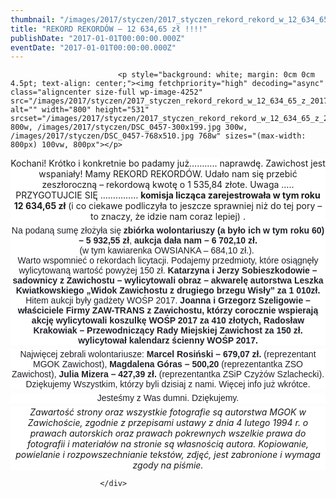 ```yaml
---
thumbnail: "/images/2017/styczen/2017_styczen_rekord_rekord_w_12_634_65_z_2017_01_rekord_rekord_w_12_634_65_z_DSC_0457.jpg"
title: "REKORD REKORDÓW – 12 634,65 zł !!!!"
publishDate: "2017-01-01T00:00:00.000Z"
eventDate: "2017-01-01T00:00:00.000Z"
---
```


<div class="entry-content">
							
							<p style="background: white; margin: 0cm 0cm 4.5pt; text-align: center;"><img fetchpriority="high" decoding="async" class="aligncenter size-full wp-image-4252" src="/images/2017/styczen/2017_styczen_rekord_rekord_w_12_634_65_z_2017_01_rekord_rekord_w_12_634_65_z_DSC_0457.jpg" alt="" width="800" height="531" srcset="/images/2017/styczen/2017_styczen_rekord_rekord_w_12_634_65_z_2017_01_rekord_rekord_w_12_634_65_z_DSC_0457.jpg 800w, /images/2017/styczen/DSC_0457-300x199.jpg 300w, /images/2017/styczen/DSC_0457-768x510.jpg 768w" sizes="(max-width: 800px) 100vw, 800px"></p>
<p style="background: white; margin: 0cm 0cm 4.5pt; text-align: center;">Kochani! Krótko i konkretnie bo padamy już……….. naprawdę. Zawichost jest wspaniały! Mamy REKORD REKORDÓW. Udało nam się przebić zeszłoroczną – rekordową kwotę o 1&nbsp;535,84 złote. Uwaga ….. PRZYGOTUJCIE SIĘ …………… <strong>komisja licząca zarejestrowała w tym roku 12 634,65 zł</strong> (i co ciekawe podliczyła to jeszcze sprawniej niż do tej pory – to znaczy, że idzie nam coraz lepie<span class="textexposedshow">j) .</span></p>
<p style="background: white; margin: 0cm 0cm 4.5pt; text-align: center;"><span style="font-size: 10.5pt; font-family: 'Helvetica',sans-serif; color: #1d2129;">Na podaną sumę złożyła się <strong>zbiórka wolontariuszy (a było ich w tym roku 60) – 5&nbsp;932,55 zł</strong>, <strong>aukcja dała nam – 6&nbsp;702,10 zł.</strong><br>
(w tym kawiarenka OWSIANKA – 684,10 zł.).<span class="apple-converted-space">&nbsp;</span><br>
Warto wspomnieć o rekordach licytacji. Podajemy przedmioty, które osiągnęły wylicytowaną wartość powyżej 150 zł. <strong>Katarzyna i Jerzy Sobieszkodowie – sadownicy z Zawichostu – wylicytowali obraz – akwarelę autorstwa Leszka Kwiatkowskiego&nbsp;„Widok Zawichostu z drugiego brzegu Wisły” za 1 010zł.</strong> Hitem aukcji były gadżety WOŚP 2017. <strong>Joanna i Grzegorz Szeligowie – właściciele Firmy ZAW-TRANS z Zawichostu, którzy corocznie wspierają akcję wylicytowali koszulkę WOŚP 2017 za 410 złotych, Radosław Krakowiak – Przewodniczący Rady Miejskiej Zawichost za 150 zł. wylicytował kalendarz ścienny WOŚP 2017.</strong></span></p>
<p style="background: white; margin: 4.5pt 0cm; text-align: center;"><span style="font-size: 10.5pt; font-family: 'Helvetica',sans-serif; color: #1d2129;">Najwięcej zebrali wolontariusze: <strong>Marcel Rosiński – 679,07 zł.</strong> (reprezentant MGOK Zawichost), <strong>Magdalena Góras – 500,20</strong> (reprezentantka ZSO Zawichost), <strong>Julia Mizera – 427,39 zł.</strong> (reprezentantka ZSiP Czyżów Szlachecki). Dziękujemy Wszystkim, którzy byli dzisiaj z nami. Więcej info już wkrótce.</span></p>
<p style="background: white; margin: 4.5pt 0cm; text-align: center;"><span style="font-size: 10.5pt; font-family: 'Helvetica',sans-serif; color: #1d2129;">Jesteśmy z Was dumni. Dziękujemy.</span></p>
<p style="background: white; margin: 4.5pt 0cm; text-align: center;"><em>Zawartość strony oraz wszystkie fotografie są autorstwa MGOK w Zawichoście, zgodnie z przepisami ustawy z dnia 4 lutego 1994 r. o prawach autorskich oraz prawach pokrewnych wszelkie prawa do fotografii i materiałów na stronie są własnością autora. Kopiowanie, powielanie i rozpowszechnianie tekstów, zdjęć, jest zabronione i wymaga zgody na piśmie.</em></p>
						
						</div>
